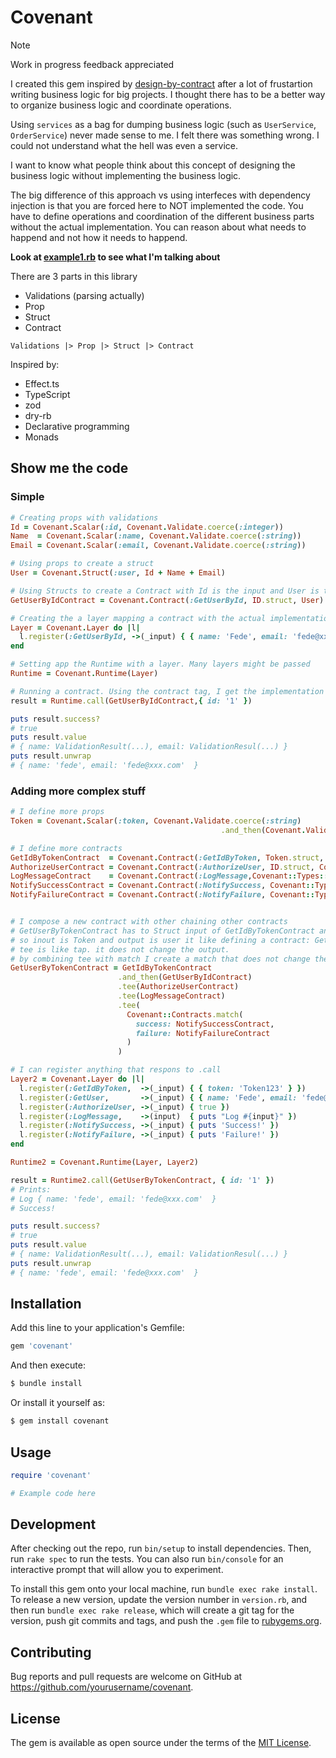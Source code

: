 # Covenant

> [!NOTE]
> Work in progress feedback appreciated


I created this gem inspired by [design-by-contract](https://en.wikipedia.org/wiki/Design_by_contract) after a lot of frustartion writing business logic for big projects. I thought there has to be a better way to organize business logic and coordinate operations. 

Using `services` as a bag for dumping business logic (such as `UserService`, `OrderService`) never made sense to me. I felt there was something wrong. I could not understand what the hell was even a service.

I want to know what people think about this concept of designing the business logic without implementing the business logic. 

The big difference of this approach vs using interfeces with dependency injection is that you are forced here to NOT implemented the code. You have to define operations and coordination of the different business parts without the actual implementation. You can reason about what needs to happend and not how it needs to happend. 

**Look at [example1.rb](/examples/example1.rb) to see what I'm talking about**

There are 3 parts in this library
* Validations (parsing actually)
* Prop
* Struct
* Contract

```
Validations |> Prop |> Struct |> Contract
```

Inspired by:

* Effect.ts
* TypeScript
* zod
* dry-rb
* Declarative programming
* Monads

## Show me the code

### Simple
```ruby
# Creating props with validations
Id = Covenant.Scalar(:id, Covenant.Validate.coerce(:integer))
Name  = Covenant.Scalar(:name, Covenant.Validate.coerce(:string))
Email = Covenant.Scalar(:email, Covenant.Validate.coerce(:string))

# Using props to create a struct
User = Covenant.Struct(:user, Id + Name + Email)

# Using Structs to create a Contract with Id is the input and User is the output
GetUserByIdContract = Covenant.Contract(:GetUserById, ID.struct, User)

# Creating the a layer mapping a contract with the actual implementation
Layer = Covenant.Layer do |l|
  l.register(:GetUserById, ->(_input) { { name: 'Fede', email: 'fede@xxx.com' } })
end

# Setting app the Runtime with a layer. Many layers might be passed
Runtime = Covenant.Runtime(Layer)

# Running a contract. Using the contract tag, I get the implementation then I just run it
result = Runtime.call(GetUserByIdContract,{ id: '1' })

puts result.success?
# true
puts result.value
# { name: ValidationResult(...), email: ValidationResul(...) }
puts result.unwrap
# { name: 'fede', email: 'fede@xxx.com'  }
```

### Adding more complex stuff

```ruby
# I define more props
Token = Covenant.Scalar(:token, Covenant.Validate.coerce(:string)
                                               .and_then(Covenant.Validate.length(min: 4)))

# I define more contracts
GetIdByTokenContract  = Covenant.Contract(:GetIdByToken, Token.struct, ID.struct)
AuthorizeUserContract = Covenant.Contract(:AuthorizeUser, ID.struct, Covenant::Types::Void)
LogMessageContract    = Covenant.Contract(:LogMessage,Covenant::Types::Any, Covenant::Types::Void)
NotifySuccessContract = Covenant.Contract(:NotifySuccess, Covenant::Types::Any, Covenant::Types::Void)
NotifyFailureContract = Covenant.Contract(:NotifyFailure, Covenant::Types::Any,Covenant::Types::Void)


# I compose a new contract with other chaining other contracts
# GetUserByTokenContract has to Struct input of GetIdByTokenContract and the Struct output of GetUserByIdContract
# so inout is Token and output is user it like defining a contract: GetUserByTokenContract(Token, User)
# tee is like tap. it does not change the output.
# by combining tee with match I create a match that does not change the output
GetUserByTokenContract = GetIdByTokenContract
                        .and_then(GetUserByIdContract)
                        .tee(AuthorizeUserContract)
                        .tee(LogMessageContract)
                        .tee(
                          Covenant::Contracts.match(
                            success: NotifySuccessContract,
                            failure: NotifyFailureContract
                          )
                        )

# I can register anything that respons to .call
Layer2 = Covenant.Layer do |l|
  l.register(:GetIdByToken,  ->(_input) { { token: 'Token123' } })
  l.register(:GetUser,       ->(_input) { { name: 'Fede', email: 'fede@xxx.com' } })
  l.register(:AuthorizeUser, ->(_input) { true })
  l.register(:LogMessage,    ->(input)  { puts "Log #{input}" })
  l.register(:NotifySuccess, ->(_input) { puts 'Success!' })
  l.register(:NotifyFailure, ->(_input) { puts 'Failure!' })
end

Runtime2 = Covenant.Runtime(Layer, Layer2)

result = Runtime2.call(GetUserByTokenContract, { id: '1' })
# Prints:
# Log { name: 'fede', email: 'fede@xxx.com'  }
# Success!

puts result.success?
# true
puts result.value
# { name: ValidationResult(...), email: ValidationResul(...) }
puts result.unwrap
# { name: 'fede', email: 'fede@xxx.com'  }
```

## Installation

Add this line to your application's Gemfile:

```ruby
gem 'covenant'
```

And then execute:

```bash
$ bundle install
```

Or install it yourself as:

```bash
$ gem install covenant
```

## Usage

```ruby
require 'covenant'

# Example code here
```

## Development

After checking out the repo, run `bin/setup` to install dependencies. Then, run `rake spec` to run the tests. You can also run `bin/console` for an interactive prompt that will allow you to experiment.

To install this gem onto your local machine, run `bundle exec rake install`. To release a new version, update the version number in `version.rb`, and then run `bundle exec rake release`, which will create a git tag for the version, push git commits and tags, and push the `.gem` file to [rubygems.org](https://rubygems.org).

## Contributing

Bug reports and pull requests are welcome on GitHub at https://github.com/yourusername/covenant.

## License

The gem is available as open source under the terms of the [MIT License](https://opensource.org/licenses/MIT).
